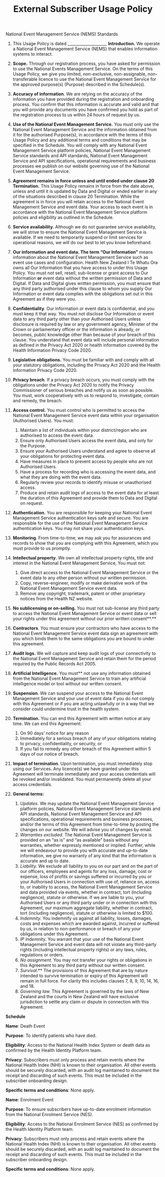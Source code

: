 ﻿---
title: "External Subscriber Usage Policy"
---

National Event Management Service (NEMS) Standards

1. This Usage Policy is dated \_\_\_\_\_\_\_\_\_\_\_\_\_\_\_\_\_\_\_\_ **Introduction.** We operate a National Event Management Service (NEMS) that enables information systems to interact.
2. **Scope.** Through our registration process, you have asked for permission to use the National Events Management Service. On the terms of this Usage Policy, we give you limited, non-exclusive, non-assignable, non-transferable licence to use the National Event Management Service for the approved purpose(s) (Purpose) described in the Schedule(s).
3. **Accuracy of information**. We are relying on the accuracy of the information you have provided during the registration and onboarding process. You confirm that this information is accurate and valid and that you will provide any documents you have confirmed you hold as part of the registration process to us within 24 hours of request by us.
4. **Use of the National Event Management Service.** You must only use the National Event Management Service and the information obtained from it for the authorised Purpose(s), in accordance with the terms of this Usage Policy and any additional terms and conditions that may be specified in the Schedule. You will comply with any National Event Management Service platform policies, National Event Management Service standards and API standards, National Event Management Service and API specifications, operational requirements and business processes we publish on our website governing use of the National Event Management Service.
5. **Agreement remains in force unless and until ended under clause 20 Termination.** This Usage Policy remains in force from the date above, unless and until it is updated by Data and Digital or ended earlier in any of the situations described in clause 20 Termination. While the agreement is in force you will retain access to the National Event Management Service and event data. Your access to each event is in accordance with the National Event Management Service platform policies and eligibility as outlined in the Schedule.
6. **Service availability.** Although we do not guarantee service availability, we will strive to ensure the National Event Management Service is available. If we need to temporarily suspend or limit services for operational reasons, we will do our best to let you know beforehand.
7. **Our information and event data. The term “Our Information”** means information about the National Event Management Service such as event use cases and configuration. Health New Zealand I Te Whatu Ora owns all Our Information that you have access to under this Usage Policy. You must not sell, resell, sub-license or grant access to Our Information **or** event data without the written permission of Data and Digital. If Data and Digital gives written permission, you must ensure that any third party authorised under this clause to whom you supply Our Information or event data complies with the obligations set out in this Agreement as if they were you.
8. **Confidentiality**. Our Information or event data is confidential, and you must keep it that way. You must not disclose Our Information or event data to any third party other than your Authorised Users unless disclosure is required by law or any government agency, Minister of the Crown or parliamentary officer or the information is already, or becomes, public knowledge other than because of your breach of this clause. You understand that event data will include personal information as defined in the Privacy Act 2020 or health information covered by the Health Information Privacy Code 2020.
9. **Legislative obligations.** You must be familiar with and comply with all your statutory obligations, including the Privacy Act 2020 and the Health Information Privacy Code 2020.
10. **Privacy breach**. If a privacy breach occurs, you must comply with the obligations under the Privacy Act 2020 to notify the Privacy Commissioner of serious breaches and notify us as soon as possible. You must,  work cooperatively with us to respond to, investigate, contain and remedy, the breach.
11. **Access control.** You must control who is permitted to access the National Event Management Service event data within your organisation (Authorised Users). You must:

    1. Maintain a list of individuals within your district/region who are authorised to access the event data.
    2. Ensure only Authorised Users access the event data, and only for the Purpose.
    3. Ensure your Authorised Users understand and agree to observe all your obligations for protecting event data.
    4. Have measures in place to prevent access by people who are not Authorised Users.
    5. Have a process for recording who is accessing the event data, and what they are doing with the event data.
    6. Regularly review your records to identify misuse or unauthorised access.
    7. Produce and retain audit logs of access to the event data for at least the duration of this Agreement and provide them to Data and Digital on request.

12. **Authentication.** You are responsible for keeping your National Event Management Service authentication keys safe and secure. You are responsible for the use of the National Event Management Service authentication keys. You may not share your authentication keys.
13. **Monitoring**. From time-to-time, we may ask you for assurances and records to show that you are complying with this Agreement, which you must provide to us promptly.
14. **Intellectual property.** We own all intellectual property rights, title and interest in the National Event Management Service, You must not:

    1) Give direct access to the National Event Management Service or the event data to any other person without our written permission.
    2) Copy, reverse-engineer, modify or make derivative work of the National Event Management Service event data.
    3) Remove any copyright, trademark, patent or other proprietary notices from the Health NZ website.

15. **No sublicensing or on-selling.** You must not sub-license any third party to access the National Event Management Service or event data or sell your rights under this agreement without our prior written consent**.**
16. **Contractors**. You must ensure your contractors who have access to the National Event Management Service event data sign an agreement with you which binds them to the same obligations you are bound to under this agreement.
17. **Audit logs.** We will capture and keep audit logs of your connectivity to the National Event Management Service and retain them for the period required by the Public Records Act 2005.
18. **Artificial Intelligence.** You must** not use any information obtained from the National Event Management Service to train any artificial intelligence model or tool without our written consent.
19. **Suspension**. We can suspend your access to the National Event Management Service and your use of event data if you do not comply with this Agreement or if you are acting unlawfully or in a way that we consider could undermine trust in the health system.
20. **Termination<a name="_hlk161061316"></a>.** You can end this Agreement with written notice at any time. We can end this Agreement:

    1) On 90 days’ notice for any reason
    2) Immediately for a serious breach of any of your obligations relating to privacy, confidentiality, or security, or
    3) If you fail to remedy any other breach of this Agreement within 5 days of our notice of breach.

21. **Impact of termination**. Upon termination, you must immediately stop using our Services. Any licence(s) we have granted under this Agreement will terminate immediately and your access credentials will be revoked and/or invalidated. You must permanently delete all your access credentials<a name="_hlk161061329"></a>.
22. <a name="_bookmark8"></a>**General terms:**

    1) *Updates.* We may update the National Event Management Service platform policies, National Event Management Service standards and API standards, National Event Management Service and API specifications, operational requirements and business processes, and/or the terms of this Agreement from time-to-time by posting the changes on our website.  We will advise you of changes by email.
    2) *Warranties excluded.* The National Event Management Service is provided on an “as is” and “as available” basis without any warranties, whether expressly mentioned or implied. Further, while we will endeavour to provide you with accurate and up-to-date information, we give no warranty of any kind that the information is accurate and up to date.
    3) <a name="_bookmark5"></a><a name="_bookmark6"></a>*Liability.* We exclude all liability to you on our part and on the part of our officers, employees and agents for any loss, damage, cost or expense, loss of profits or savings  suffered or incurred by you or your Authorised Users in connection with use of, reliance on, access to, or inability to access, the National Event Management Service and data provided via events, whether in contract, tort (including negligence), statute or otherwise. If we are liable to you, your Authorised Users or any third party under or in connection with this Agreement, our maximum aggregate liability, whether in contract, tort (including negligence), statute or otherwise is limited to $100.
    4) *Indemnity.* You indemnify us against all liability, losses, damages, costs and expenses which are awarded against, incurred or suffered by us, in relation to non-performance or breach of any your obligations under this Agreement.
    5) *IP Indemnity.* You warrant that your use of the National Event Management Service and event data will not violate any third-party rights (including intellectual property rights) or any laws, rules, regulations or orders.
    6) *No assignment.* You may not transfer your rights or obligations in this Agreement to any third party without our written consent.
    7) *Survival.*** The provisions of this Agreement that are by nature intended to survive termination or expiry of this Agreement will remain in full force. For clarity this includes clauses 7, 8, 9, 10, 14, 16, and 18.
    8) *Governing law.* This Agreement is governed by the laws of New Zealand and the courts in New Zealand will have exclusive jurisdiction to settle any claim or dispute in connection with this Agreement.

**Schedule**

**Name**: Death Event

**Purpose**: To identify patients who have died.

**Eligibility**: Access to the National Health Index System or death data as confirmed by the Health Identity Platform team.

**Privacy**: Subscribers must only process and retain events where the National Health Index (NHI) is known to their organisation. All other events should be securely discarded, with an audit log maintained to document the receipt and discarding of such events. This must be included in the subscriber onboarding design.

**Specific terms and conditions**: None apply.

**Name**: Enrolment Event

**Purpose**: To ensure subscribers have up-to-date enrolment information from the National Enrolment Service (NES).

**Eligibility**: Access to the National Enrolment Service (NES) as confirmed by the Health Identity Platform team.

**Privacy**: Subscribers must only process and retain events where the National Health Index (NHI) is known to their organisation. All other events should be securely discarded, with an audit log maintained to document the receipt and discarding of such events. This must be included in the subscriber onboarding design.

**Specific terms and conditions**: None apply.
